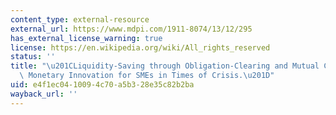 ```yaml
---
content_type: external-resource
external_url: https://www.mdpi.com/1911-8074/13/12/295
has_external_license_warning: true
license: https://en.wikipedia.org/wiki/All_rights_reserved
status: ''
title: "\u201CLiquidity-Saving through Obligation-Clearing and Mutual Credit: An Effective\
  \ Monetary Innovation for SMEs in Times of Crisis.\u201D"
uid: e4f1ec04-1009-4c70-a5b3-28e35c82b2ba
wayback_url: ''
---
```

